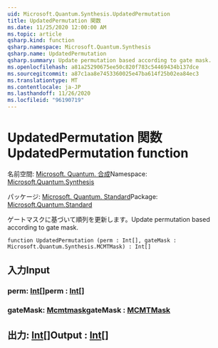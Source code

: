 ```yaml
---
uid: Microsoft.Quantum.Synthesis.UpdatedPermutation
title: UpdatedPermutation 関数
ms.date: 11/25/2020 12:00:00 AM
ms.topic: article
qsharp.kind: function
qsharp.namespace: Microsoft.Quantum.Synthesis
qsharp.name: UpdatedPermutation
qsharp.summary: Update permutation based according to gate mask.
ms.openlocfilehash: a81a25290675ee50c820f783c54469434b137dce
ms.sourcegitcommit: a87c1aa8e7453360025e47ba614f25b02ea84ec3
ms.translationtype: MT
ms.contentlocale: ja-JP
ms.lasthandoff: 11/26/2020
ms.locfileid: "96190719"
---
```

# <a name="updatedpermutation-function"></a><span data-ttu-id="b1f92-102">UpdatedPermutation 関数</span><span class="sxs-lookup"><span data-stu-id="b1f92-102">UpdatedPermutation function</span></span>

<span data-ttu-id="b1f92-103">名前空間: [Microsoft. Quantum. 合成](xref:Microsoft.Quantum.Synthesis)</span><span class="sxs-lookup"><span data-stu-id="b1f92-103">Namespace: [Microsoft.Quantum.Synthesis](xref:Microsoft.Quantum.Synthesis)</span></span>

<span data-ttu-id="b1f92-104">パッケージ: [Microsoft. Quantum. Standard](https://nuget.org/packages/Microsoft.Quantum.Standard)</span><span class="sxs-lookup"><span data-stu-id="b1f92-104">Package: [Microsoft.Quantum.Standard](https://nuget.org/packages/Microsoft.Quantum.Standard)</span></span>


<span data-ttu-id="b1f92-105">ゲートマスクに基づいて順列を更新します。</span><span class="sxs-lookup"><span data-stu-id="b1f92-105">Update permutation based according to gate mask.</span></span>

```qsharp
function UpdatedPermutation (perm : Int[], gateMask : Microsoft.Quantum.Synthesis.MCMTMask) : Int[]
```


## <a name="input"></a><span data-ttu-id="b1f92-106">入力</span><span class="sxs-lookup"><span data-stu-id="b1f92-106">Input</span></span>

### <a name="perm--int"></a><span data-ttu-id="b1f92-107">perm: [Int](xref:microsoft.quantum.lang-ref.int)[]</span><span class="sxs-lookup"><span data-stu-id="b1f92-107">perm : [Int](xref:microsoft.quantum.lang-ref.int)[]</span></span>




### <a name="gatemask--mcmtmask"></a><span data-ttu-id="b1f92-108">gateMask: [Mcmtmask](xref:Microsoft.Quantum.Synthesis.MCMTMask)</span><span class="sxs-lookup"><span data-stu-id="b1f92-108">gateMask : [MCMTMask](xref:Microsoft.Quantum.Synthesis.MCMTMask)</span></span>





## <a name="output--int"></a><span data-ttu-id="b1f92-109">出力: [Int](xref:microsoft.quantum.lang-ref.int)[]</span><span class="sxs-lookup"><span data-stu-id="b1f92-109">Output : [Int](xref:microsoft.quantum.lang-ref.int)[]</span></span>

